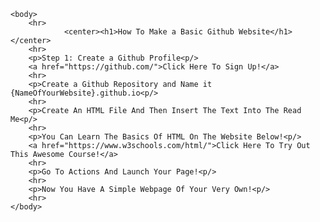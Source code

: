 <html>
	<head>
		<title>Some Thing I Threw Togather For Some Reason</title>
	</head>

	<body>
		<hr>
        		<center><h1>How To Make a Basic Github Website</h1></center>
		<hr>
		<p>Step 1: Create a Github Profile<p/>
		<a href="https://github.com/">Click Here To Sign Up!</a>
		<hr>
		<p>Create a Github Repository and Name it {NameOfYourWebsite}.github.io<p/>
		<hr>
		<p>Create An HTML File And Then Insert The Text Into The Read Me<p/>
		<hr>
		<p>You Can Learn The Basics Of HTML On The Website Below!<p/>
		<a href="https://www.w3schools.com/html/">Click Here To Try Out This Awesome Course!</a>
		<hr>
		<p>Go To Actions And Launch Your Page!<p/>
		<hr>
		<p>Now You Have A Simple Webpage Of Your Very Own!<p/>
		<hr>
	</body>

</html>
